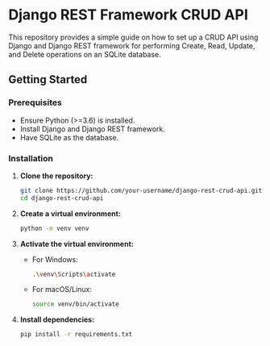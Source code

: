 # Django REST Framework CRUD API

This repository provides a simple guide on how to set up a CRUD API using Django and Django REST framework for performing Create, Read, Update, and Delete operations on an SQLite database.

## Getting Started

### Prerequisites

- Ensure Python (>=3.6) is installed.
- Install Django and Django REST framework.
- Have SQLite as the database.

### Installation

1. **Clone the repository:**

    ```bash
    git clone https://github.com/your-username/django-rest-crud-api.git
    cd django-rest-crud-api
    ```

2. **Create a virtual environment:**

    ```bash
    python -m venv venv
    ```

3. **Activate the virtual environment:**

   - For Windows:

     ```bash
     .\venv\Scripts\activate
     ```

   - For macOS/Linux:

     ```bash
     source venv/bin/activate
     ```

4. **Install dependencies:**

    ```bash
    pip install -r requirements.txt
    ```
 